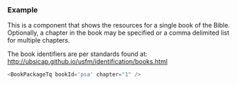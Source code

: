 
### Example

This is a component that shows the resources for a single book of the Bible. Optionally, a chapter in the book may be specified or a comma delimited list for multiple chapters.

The book identifiers are per standards found at:
http://ubsicap.github.io/usfm/identification/books.html

```js
<BookPackageTq bookId='psa' chapter="1" />
```


